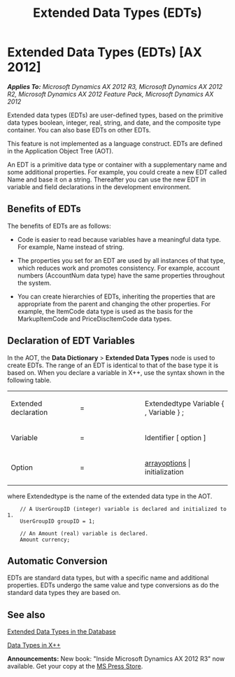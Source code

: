 ﻿---
title: Extended Data Types (EDTs)
TOCTitle: Extended Data Types (EDTs)
ms:assetid: ed713410-76c7-4b4e-9a27-a5ce9764743e
ms:mtpsurl: https://msdn.microsoft.com/en-us/library/Aa884607(v=AX.60)
ms:contentKeyID: 35253243
ms.date: 05/18/2015
mtps_version: v=AX.60
---

# Extended Data Types (EDTs) [AX 2012]


_**Applies To:** Microsoft Dynamics AX 2012 R3, Microsoft Dynamics AX 2012 R2, Microsoft Dynamics AX 2012 Feature Pack, Microsoft Dynamics AX 2012_

Extended data types (EDTs) are user-defined types, based on the primitive data types boolean, integer, real, string, and date, and the composite type container. You can also base EDTs on other EDTs.

This feature is not implemented as a language construct. EDTs are defined in the Application Object Tree (AOT).

An EDT is a primitive data type or container with a supplementary name and some additional properties. For example, you could create a new EDT called Name and base it on a string. Thereafter you can use the new EDT in variable and field declarations in the development environment.

## Benefits of EDTs

The benefits of EDTs are as follows:

  - Code is easier to read because variables have a meaningful data type. For example, Name instead of string.

  - The properties you set for an EDT are used by all instances of that type, which reduces work and promotes consistency. For example, account numbers (AccountNum data type) have the same properties throughout the system.

  - You can create hierarchies of EDTs, inheriting the properties that are appropriate from the parent and changing the other properties. For example, the ItemCode data type is used as the basis for the MarkupItemCode and PriceDiscItemCode data types.

## Declaration of EDT Variables

In the AOT, the **Data Dictionary** \> **Extended Data Types** node is used to create EDTs. The range of an EDT is identical to that of the base type it is based on. When you declare a variable in X++, use the syntax shown in the following table.

<table>
<colgroup>
<col style="width: 33%" />
<col style="width: 33%" />
<col style="width: 33%" />
</colgroup>
<tbody>
<tr class="odd">
<td><p>Extended declaration</p></td>
<td><p>=</p></td>
<td><p>Extendedtype Variable { , Variable } ;</p></td>
</tr>
<tr class="even">
<td><p>Variable</p></td>
<td><p>=</p></td>
<td><p>Identifier [ option ]</p></td>
</tr>
<tr class="odd">
<td><p>Option</p></td>
<td><p>=</p></td>
<td><p><a href="arrays.md">arrayoptions</a> | initialization</p></td>
</tr>
</tbody>
</table>


where Extendedtype is the name of the extended data type in the AOT.
```X++
    // A UserGroupID (integer) variable is declared and initialized to 1.
    UserGroupID groupID = 1;
    
    // An Amount (real) variable is declared.
    Amount currency;
```
## Automatic Conversion

EDTs are standard data types, but with a specific name and additional properties. EDTs undergo the same value and type conversions as do the standard data types they are based on.

## See also

[Extended Data Types in the Database](extended-data-types-in-the-database.md)

[Data Types in X++](data-types-in-x.md)

  
**Announcements:** New book: "Inside Microsoft Dynamics AX 2012 R3" now available. Get your copy at the [MS Press Store](https://www.microsoftpressstore.com/store/inside-microsoft-dynamics-ax-2012-r3-9780735685109).

